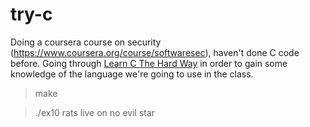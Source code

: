 # try-c
Doing a coursera course on security (https://www.coursera.org/course/softwaresec), haven't done C code before. Going through [Learn C The Hard Way](http://c.learncodethehardway.org/book/) in order to gain some knowledge of the language we're going to use in the class.

> make

> ./ex10 rats live on no evil star
